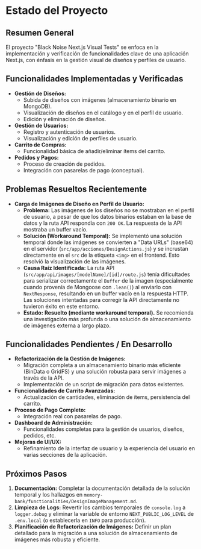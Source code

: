 # Estado del Proyecto

## Resumen General
El proyecto "Black Noise Next.js Visual Tests" se enfoca en la implementación y verificación de funcionalidades clave de una aplicación Next.js, con énfasis en la gestión visual de diseños y perfiles de usuario.

## Funcionalidades Implementadas y Verificadas

*   **Gestión de Diseños:**
    *   Subida de diseños con imágenes (almacenamiento binario en MongoDB).
    *   Visualización de diseños en el catálogo y en el perfil de usuario.
    *   Edición y eliminación de diseños.
*   **Gestión de Usuarios:**
    *   Registro y autenticación de usuarios.
    *   Visualización y edición de perfiles de usuario.
*   **Carrito de Compras:**
    *   Funcionalidad básica de añadir/eliminar ítems del carrito.
*   **Pedidos y Pagos:**
    *   Proceso de creación de pedidos.
    *   Integración con pasarelas de pago (conceptual).

## Problemas Resueltos Recientemente

*   **Carga de Imágenes de Diseño en Perfil de Usuario:**
    *   **Problema:** Las imágenes de los diseños no se mostraban en el perfil de usuario, a pesar de que los datos binarios estaban en la base de datos y la ruta API respondía con `200 OK`. La respuesta de la API mostraba un buffer vacío.
    *   **Solución (Workaround Temporal):** Se implementó una solución temporal donde las imágenes se convierten a "Data URLs" (base64) en el servidor (`src/app/acciones/DesignActions.js`) y se incrustan directamente en el `src` de la etiqueta `<img>` en el frontend. Esto resolvió la visualización de las imágenes.
    *   **Causa Raíz Identificada:** La ruta API (`src/app/api/images/[modelName]/[id]/route.js`) tenía dificultades para serializar correctamente el `Buffer` de la imagen (especialmente cuando provenía de Mongoose con `.lean()`) al enviarlo con `NextResponse`, resultando en un buffer vacío en la respuesta HTTP. Las soluciones intentadas para corregir la API directamente no tuvieron éxito en este entorno.
    *   **Estado:** **Resuelto (mediante workaround temporal).** Se recomienda una investigación más profunda o una solución de almacenamiento de imágenes externa a largo plazo.

## Funcionalidades Pendientes / En Desarrollo

*   **Refactorización de la Gestión de Imágenes:**
    *   Migración completa a un almacenamiento binario más eficiente (BinData o GridFS) y una solución robusta para servir imágenes a través de la API.
    *   Implementación de un script de migración para datos existentes.
*   **Funcionalidades de Carrito Avanzadas:**
    *   Actualización de cantidades, eliminación de ítems, persistencia del carrito.
*   **Proceso de Pago Completo:**
    *   Integración real con pasarelas de pago.
*   **Dashboard de Administración:**
    *   Funcionalidades completas para la gestión de usuarios, diseños, pedidos, etc.
*   **Mejoras de UI/UX:**
    *   Refinamiento de la interfaz de usuario y la experiencia del usuario en varias secciones de la aplicación.

## Próximos Pasos

1.  **Documentación:** Completar la documentación detallada de la solución temporal y los hallazgos en `memory-bank/functionalities/DesignImageManagement.md`.
2.  **Limpieza de Logs:** Revertir los cambios temporales de `console.log` a `logger.debug` y eliminar la variable de entorno `NEXT_PUBLIC_LOG_LEVEL` de `.env.local` (o establecerla en `INFO` para producción).
3.  **Planificación de Refactorización de Imágenes:** Definir un plan detallado para la migración a una solución de almacenamiento de imágenes más robusta y eficiente.
